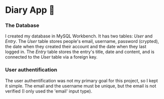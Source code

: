 # Diary App 📖

### The Database
I created my database in MySQL Workbench. It has two tables: *User* and *Entry*.
The *User* table stores people's email, username, password (crypted), the date when they created their account and the date when they last logged in.
The *Entry* table stores the entry's title, date and content, and is connected to the *User* table via a foreign key.

### User authentification
The user authentification was not my primary goal for this project, so I kept it simple. The email and the username must be unique, but the email is not verified (I only used the 'email' input type).
